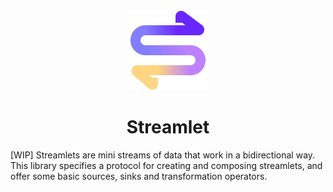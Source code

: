 <div align="center">
  
  <img src="./misc/logo-gradient.svg" width="128px"/>
  
  # Streamlet
  
</div>


[WIP] Streamlets are mini streams of data that work in a bidirectional way. This library specifies a protocol for creating and composing streamlets, and offer some basic sources, sinks and transformation operators.
